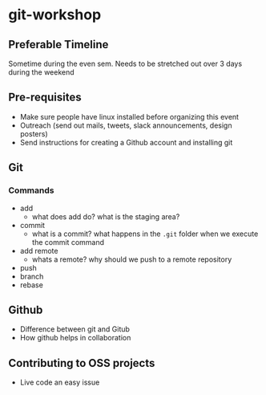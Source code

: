 # git-workshop

## Preferable Timeline
Sometime during the even sem. Needs to be stretched out over 3 days during the weekend

## Pre-requisites
- Make sure people have linux installed before organizing this event
- Outreach (send out mails, tweets, slack announcements, design posters)
- Send instructions for creating a Github account and installing git

## Git
### Commands 
- add
  - what does add do? what is the staging area?
- commit
  - what is a commit? what happens in the `.git` folder when we execute the commit command
- add remote
  - whats a remote? why should we push to a remote repository
- push
- branch
- rebase

## Github
- Difference between git and Gitub
- How github helps in collaboration

## Contributing to OSS projects
- Live code an easy issue
